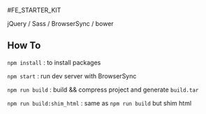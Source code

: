 #FE_STARTER_KIT

jQuery / Sass / BrowserSync / bower 

## How To


```npm install``` : to install packages

```npm start``` : run dev server with BrowserSync

```npm run build``` : build && compress project and generate ```build.tar``` 

```npm run build:shim_html``` : same as ```npm run build``` but shim html



